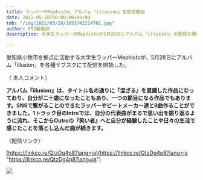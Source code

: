 ```yaml
---
title: ラッパーのMephisto、アルバム「illusion」を配信開始
date: 2022-05-28T00:00:00+09:00
tmb: "/img/2022/05/28/1653742214782.jpg"
author: FTZ編集部
description: 大学生ラッパーのMephistoが5月28日にアルバム「illusion」の配信を開始した。

---
```

愛知県小牧市を拠点に活動する大学生ラッパーMephistoが、5月28日にアルバム「illusion」を各種サブスクにて配信を開始した。

〈 本人コメント〉

**アルバム『illusion』は、タイトル名の通りに『混ざる』を意識した作品になっており、自分が二十歳になったこともあり、一つの節目になる作品でもあります。SNSで繋がることのできたラッパーやビートメーカー達と8曲作ることができました。1トラック目のIntroでは、自分の代表曲がまるで思い出を振り返るように流れ、そこからOutroの『笑い者』へと自分が経験したことや日々の生活で感じたことを落とし込んだ曲が続きます。**

〈配信リンク〉

[https://linkco.re/QtzDg4p8?lang=ja](https://linkco.re/QtzDg4p8?lang=ja "https://linkco.re/QtzDg4p8?lang=ja")

![](/img/2022/05/28/1653742215078.jpg)